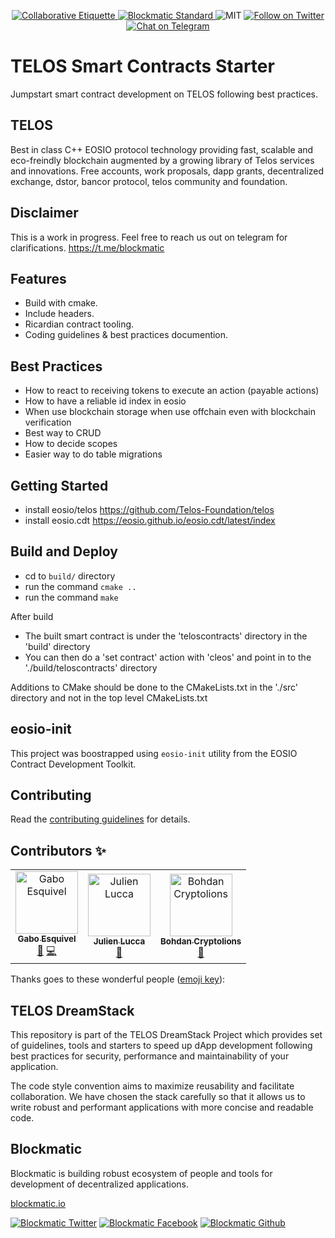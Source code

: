 <p align="center">
	</a>
	<a href="https://git.io/col">
		<img src="https://img.shields.io/badge/%E2%9C%93-collaborative_etiquette-brightgreen.svg" alt="Collaborative Etiquette">
	</a>
  <a href="https://developers.blockmatic.io">
		<img src="https://img.shields.io/badge/code%20style-blockmatic-brightgreen.svg" alt="Blockmatic Standard">
	</a>
	<img src="https://img.shields.io/dub/l/vibe-d.svg" alt="MIT" />
	<a href="https://twitter.com/intent/follow?screen_name=blockmatic_io">
		<img src="https://img.shields.io/twitter/follow/blockmatic_io.svg?style=social&logo=twitter" alt="Follow on Twitter" />
	</a>
	<a href="https://t.me/blockmatic">
		<img src="https://img.shields.io/badge/-Chat%20on%20Telegram-blue?style=social&logo=telegram" alt="Chat on Telegram">
	</a>
</p>

# TELOS Smart Contracts Starter

Jumpstart smart contract development on TELOS following best practices.

## TELOS

Best in class C++ EOSIO protocol technology providing fast, scalable and eco-freindly blockchain augmented by a growing library of Telos services and innovations. Free accounts, work proposals, dapp grants, decentralized exchange, dstor, bancor protocol, telos community and foundation.

## Disclaimer

This is a work in progress. Feel free to reach us out on telegram for clarifications.
https://t.me/blockmatic

## Features

- Build with cmake.
- Include headers.
- Ricardian contract tooling.
- Coding guidelines & best practices documention.

## Best Practices

- How to react to receiving tokens to execute an action (payable actions)
- How to have a reliable id index in eosio
- When use blockchain storage when use offchain even with blockchain verification 
- Best way to CRUD
- How to decide scopes
- Easier way to do table migrations

## Getting Started

- install eosio/telos https://github.com/Telos-Foundation/telos  
- install eosio.cdt https://eosio.github.io/eosio.cdt/latest/index 

## Build and Deploy

- cd to `build/` directory
- run the command `cmake ..`
- run the command `make`
 
After build 
 
- The built smart contract is under the 'teloscontracts' directory in the 'build' directory
- You can then do a 'set contract' action with 'cleos' and point in to the './build/teloscontracts' directory

Additions to CMake should be done to the CMakeLists.txt in the './src' directory and not in the top level CMakeLists.txt

## eosio-init

This project was boostrapped using `eosio-init` utility from the EOSIO Contract Development Toolkit.

## Contributing

Read the [contributing guidelines](https://developers.blockmatic.io) for details.

## Contributors ✨

<!-- ALL-CONTRIBUTORS-LIST:START - Do not remove or modify this section -->
<!-- prettier-ignore -->
<table>
  <tr>
    <td align="center"><a href="https://gaboesquivel.com"><img src="https://avatars0.githubusercontent.com/u/391270?v=4" width="100px;" alt="Gabo Esquivel"/><br /><sub><b>Gabo Esquivel</b></sub></a><br /><a href="#ideas-gaboesquivel" title="Ideas, Planning, & Feedback">🤔</a> <a href="https://github.com/telosdreamstack/telos-contracts-starter/commits?author=gaboesquivel" title="Code">💻</a></td>
    <td align="center"><a href="http://lucca65.github.io"><img src="https://avatars1.githubusercontent.com/u/1082127?v=4" width="100px;" alt="Julien Lucca"/><br /><sub><b>Julien Lucca</b></sub></a><br /><a href="#ideas-lucca65" title="Ideas, Planning, & Feedback">🤔</a></td>
    <td align="center"><a href="http://CryptoLions.io"><img src="https://avatars2.githubusercontent.com/u/37701692?v=4" width="100px;" alt="Bohdan Cryptolions"/><br /><sub><b>Bohdan Cryptolions</b></sub></a><br /><a href="#ideas-ansigroup" title="Ideas, Planning, & Feedback">🤔</a></td>
  </tr>
</table>

<!-- ALL-CONTRIBUTORS-LIST:END -->
Thanks goes to these wonderful people ([emoji key](https://allcontributors.org/docs/en/emoji-key)):

## TELOS DreamStack

This repository is part of the TELOS DreamStack Project which provides set of guidelines, tools and starters to speed up dApp development following best practices for security, performance and maintainability of your application.

The code style convention aims to maximize reusability and facilitate collaboration. We have chosen the stack carefully so that it allows us to write robust and performant applications with more concise and readable code.

## Blockmatic

Blockmatic is building robust ecosystem of people and tools for development of decentralized applications.

[blockmatic.io](https://blockmatic.io)

<!-- Please don't remove this: Grab your social icons from https://github.com/carlsednaoui/gitsocial -->

<!-- display the social media buttons in your README -->

[![Blockmatic Twitter][1.1]][1]
[![Blockmatic Facebook][2.1]][2]
[![Blockmatic Github][3.1]][3]

<!-- links to social media icons -->
<!-- no need to change these -->

<!-- icons with padding -->

[1.1]: http://i.imgur.com/tXSoThF.png (twitter icon with padding)
[2.1]: http://i.imgur.com/P3YfQoD.png (facebook icon with padding)
[3.1]: http://i.imgur.com/0o48UoR.png (github icon with padding)

<!-- icons without padding -->

[1.2]: http://i.imgur.com/wWzX9uB.png (twitter icon without padding)
[2.2]: http://i.imgur.com/fep1WsG.png (facebook icon without padding)
[3.2]: http://i.imgur.com/9I6NRUm.png (github icon without padding)


<!-- links to your social media accounts -->
<!-- update these accordingly -->

[1]: http://www.twitter.com/blockmatic_io
[2]: http://fb.me/blockmatic.io
[3]: http://www.github.com/blockmatic

<!-- Please don't remove this: Grab your social icons from https://github.com/carlsednaoui/gitsocial -->
